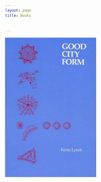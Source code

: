 ```yaml
---
layout: page
title: Books


---
```






<img src="../assets/img/A%20Theory%20of%20Good%20City%20Form%20-%20Kevin%20Lynch-1618241363018.jpg" alt="A Theory of Good City Form - Kevin Lynch" width = "300" />